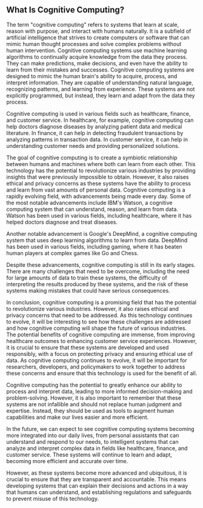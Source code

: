 ## What Is Cognitive Computing?

The term "cognitive computing" refers to systems that learn at scale, reason with purpose, and interact with humans naturally. It is a subfield of artificial intelligence that strives to create computers or software that can mimic human thought processes and solve complex problems without human intervention. Cognitive computing systems use machine learning algorithms to continually acquire knowledge from the data they process. They can make predictions, make decisions, and even have the ability to learn from their mistakes and successes. Cognitive computing systems are designed to mimic the human brain's ability to acquire, process, and interpret information. They are capable of understanding natural language, recognizing patterns, and learning from experience. These systems are not explicitly programmed, but instead, they learn and adapt from the data they process.

Cognitive computing is used in various fields such as healthcare, finance, and customer service. In healthcare, for example, cognitive computing can help doctors diagnose diseases by analyzing patient data and medical literature. In finance, it can help in detecting fraudulent transactions by analyzing patterns in transaction data. In customer service, it can help in understanding customer needs and providing personalized solutions.

The goal of cognitive computing is to create a symbiotic relationship between humans and machines where both can learn from each other. This technology has the potential to revolutionize various industries by providing insights that were previously impossible to obtain. However, it also raises ethical and privacy concerns as these systems have the ability to process and learn from vast amounts of personal data. Cognitive computing is a rapidly evolving field, with advancements being made every day. Some of the most notable advancements include IBM's Watson, a cognitive computing system that can understand, reason, and learn from data. Watson has been used in various fields, including healthcare, where it has helped doctors diagnose and treat diseases.

Another notable advancement is Google's DeepMind, a cognitive computing system that uses deep learning algorithms to learn from data. DeepMind has been used in various fields, including gaming, where it has beaten human players at complex games like Go and Chess.

Despite these advancements, cognitive computing is still in its early stages. There are many challenges that need to be overcome, including the need for large amounts of data to train these systems, the difficulty of interpreting the results produced by these systems, and the risk of these systems making mistakes that could have serious consequences.

In conclusion, cognitive computing is a promising field that has the potential to revolutionize various industries. However, it also raises ethical and privacy concerns that need to be addressed. As this technology continues to evolve, it will be interesting to see how these challenges are addressed and how cognitive computing will shape the future of various industries. The potential benefits of cognitive computing are immense, from improving healthcare outcomes to enhancing customer service experiences. However, it is crucial to ensure that these systems are developed and used responsibly, with a focus on protecting privacy and ensuring ethical use of data. As cognitive computing continues to evolve, it will be important for researchers, developers, and policymakers to work together to address these concerns and ensure that this technology is used for the benefit of all.

Cognitive computing has the potential to greatly enhance our ability to process and interpret data, leading to more informed decision-making and problem-solving. However, it is also important to remember that these systems are not infallible and should not replace human judgment and expertise. Instead, they should be used as tools to augment human capabilities and make our lives easier and more efficient.

In the future, we can expect to see cognitive computing systems becoming more integrated into our daily lives, from personal assistants that can understand and respond to our needs, to intelligent systems that can analyze and interpret complex data in fields like healthcare, finance, and customer service. These systems will continue to learn and adapt, becoming more efficient and accurate over time.

However, as these systems become more advanced and ubiquitous, it is crucial to ensure that they are transparent and accountable. This means developing systems that can explain their decisions and actions in a way that humans can understand, and establishing regulations and safeguards to prevent misuse of this technology.